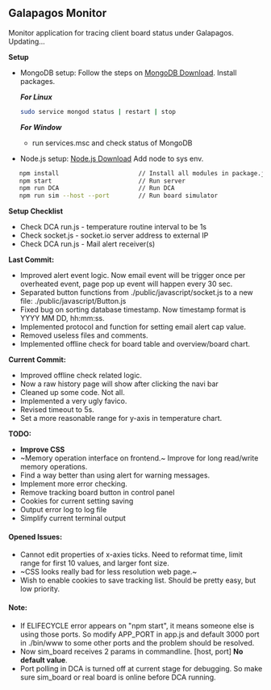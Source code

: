 ## Galapagos Monitor

Monitor application for tracing client board status under Galapagos. 
Updating...

**Setup**
* MongoDB setup: Follow the steps on [MongoDB Download](https://docs.mongodb.com/manual/administration/install-community/). Install packages.

   ***For Linux***
   ``` bash
   sudo service mongod status | restart | stop
   ```
   ***For Window***
   - run services.msc and check status of MongoDB

* Node.js setup: [Node.js Download](https://nodejs.org/en/) Add node to sys env.

``` bash
   npm install                      // Install all modules in package.json
   npm start                        // Run server
   npm run DCA                      // Run DCA
   npm run sim --host --port        // Run board simulator
```

**Setup Checklist**
* Check DCA run.js - temperature routine interval to be 1s
* Check socket.js - socket.io server address to external IP
* Check DCA run.js - Mail alert receiver(s)

**Last Commit:**
* Improved alert event logic. Now email event will be trigger once per overheated event, 
page pop up event will happen every 30 sec.
* Separated button functions from ./public/javascript/socket.js to a new file: ./public/javascript/Button.js 
* Fixed bug on sorting database timestamp. Now timestamp format is YYYY MM DD, hh:mm:ss.
* Implemented protocol and function for setting email alert cap value.
* Removed useless files and comments.
* Implemented offline check for board table and overview/board chart.

**Current Commit:**
* Improved offline check related logic.
* Now a raw history page will show after clicking the navi bar
* Cleaned up some code. Not all.
* Implemented a very ugly favico.
* Revised timeout to 5s.
* Set a more reasonable range for y-axis in temperature chart.


**TODO:**
* **Improve CSS**
* ~Memory operation interface on frontend.~ Improve for long read/write memory operations.
* Find a way better than using alert for warning messages.
* Implement more error checking.
* Remove tracking board button in control panel
* Cookies for current setting saving
* Output error log to log file
* Simplify current terminal output


#### Opened Issues:
* Cannot edit properties of x-axies ticks. Need to reformat time, limit range for first 10 values, and larger font size.
* ~CSS looks really bad for less resolution web page.~
* Wish to enable cookies to save tracking list. Should be pretty easy, but low priority.



#### Note:
* If ELIFECYCLE error appears on "npm start", it means someone else is using those ports. So modify APP_PORT in
app.js and default 3000 port in ./bin/www to some other ports and the problem should be resolved.
* Now sim_board receives 2 params in commandline. [host, port] **No default value**. 
* Port polling in DCA is turned off at current stage for debugging. So make sure sim_board or real board is online before DCA running.

